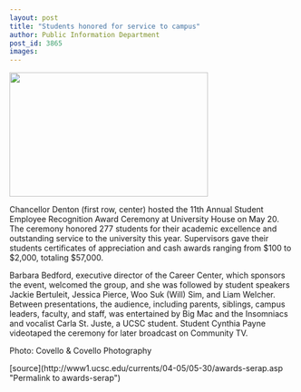 ```yaml
---
layout: post
title: "Students honored for service to campus"
author: Public Information Department
post_id: 3865
images:
---
```


<a name="content" id="content"></a>
<p>
  <img height="219" src="../art/serap.350.jpg" width="350" alt="">
</p>
<p>
  Chancellor Denton (first row, center) hosted the 11th Annual Student Employee Recognition Award Ceremony at University House on May 20. The ceremony honored 277 students for their academic excellence and outstanding service to the university this year. Supervisors gave their students certificates of appreciation and cash awards ranging from $100 to $2,000, totaling $57,000.
</p>
<p>
  Barbara Bedford, executive director of the Career Center, which sponsors the event, welcomed the group, and she was followed by student speakers Jackie Bertuleit, Jessica Pierce, Woo Suk (Will) Sim, and Liam Welcher. Between presentations, the audience, including parents, siblings, campus leaders, faculty, and staff, was entertained by Big Mac and the Insomniacs and vocalist Carla St. Juste, a UCSC student. Student Cynthia Payne videotaped the ceremony for later broadcast on Community TV.
</p>
<p>
  <span class="credit">Photo: Covello &amp; Covello Photography</span>
</p>
[source](http://www1.ucsc.edu/currents/04-05/05-30/awards-serap.asp "Permalink to awards-serap")
